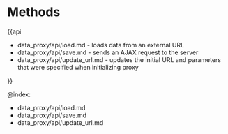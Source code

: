 Methods
==========

{{api

- data_proxy/api/load.md - loads data from an external URL
- data_proxy/api/save.md - sends an AJAX request to the server
- data_proxy/api/update_url.md - updates the initial URL and parameters that were specified when initializing proxy

}}


@index:

- data_proxy/api/load.md
- data_proxy/api/save.md
- data_proxy/api/update_url.md
